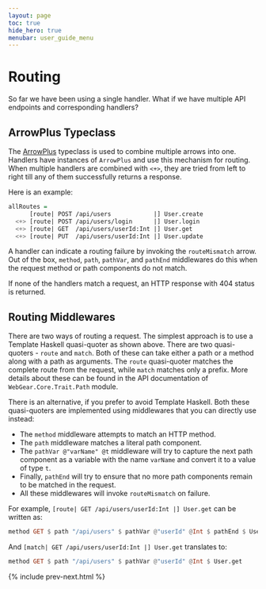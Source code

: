 ```yaml
---
layout: page
toc: true
hide_hero: true
menubar: user_guide_menu
---
```


# Routing

So far we have been using a single handler. What if we have multiple API endpoints and corresponding handlers?

## ArrowPlus Typeclass

The [ArrowPlus](https://hackage.haskell.org/package/base-4.16.0.0/docs/Control-Arrow.html#t:ArrowPlus) typeclass is used
to combine multiple arrows into one. Handlers have instances of `ArrowPlus` and use this mechanism for routing. When
multiple handlers are combined with `<+>`, they are tried from left to right till any of them successfully returns a
response.

Here is an example:

```haskell
allRoutes =
      [route| POST /api/users            |] User.create
  <+> [route| POST /api/users/login      |] User.login
  <+> [route| GET  /api/users/userId:Int |] User.get
  <+> [route| PUT  /api/users/userId:Int |] User.update
```

A handler can indicate a routing failure by invoking the `routeMismatch` arrow. Out of the box, `method`, `path`,
`pathVar`, and `pathEnd` middlewares do this when the request method or path components do not match.

If none of the handlers match a request, an HTTP response with 404 status is returned.

## Routing Middlewares

There are two ways of routing a request. The simplest approach is to use a Template Haskell quasi-quoter as shown
above. There are two quasi-quoters - `route` and `match`. Both of these can take either a path or a method along with a
path as arguments. The `route` quasi-quoter matches the complete route from the request, while `match` matches only a
prefix. More details about these can be found in the API documentation of `WebGear.Core.Trait.Path` module.

There is an alternative, if you prefer to avoid Template Haskell. Both these quasi-quoters are implemented using
middlewares that you can directly use instead:

* The `method` middleware attempts to match an HTTP method.
* The `path` middleware matches a literal path component.
* The `pathVar @"varName" @t` middleware will try to capture the next path component as a variable with the name
  `varName` and convert it to a value of type `t`.
* Finally, `pathEnd` will try to ensure that no more path components remain to be matched in the request.
* All these middlewares will invoke `routeMismatch` on failure.

For example, `[route| GET /api/users/userId:Int |] User.get` can be written as:

```haskell
method GET $ path "/api/users" $ pathVar @"userId" @Int $ pathEnd $ User.get
```

And `[match| GET /api/users/userId:Int |] User.get` translates to:

```haskell
method GET $ path "/api/users" $ pathVar @"userId" @Int $ User.get
```

{% include prev-next.html %}
